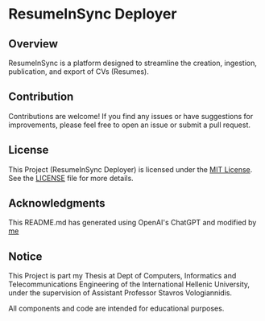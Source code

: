 # ResumeInSync Deployer

## Overview

ResumeInSync is a platform designed to streamline the creation, ingestion, publication, and export of CVs (Resumes).

## Contribution

Contributions are welcome! If you find any issues or have suggestions for improvements, please feel free to open an issue or submit a pull request.


## License

This Project (ResumeInSync Deployer) is licensed under the [MIT License](LICENSE). See the [LICENSE](LICENSE) file for more
details.

## Acknowledgments

This README.md has generated using OpenAI's ChatGPT and modified by [me](https://github.com/IordanisKostelidis)

## Notice

This Project is part my Thesis at Dept of Computers, Informatics and Telecommunications Engineering of the
International Hellenic University, under the supervision of Assistant Professor Stavros Vologiannidis.

All components and code are intended for educational purposes.